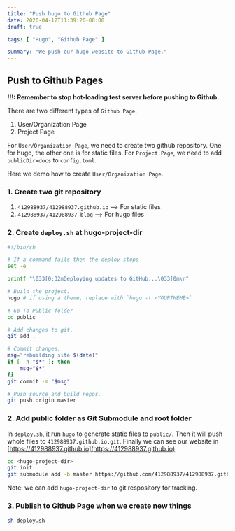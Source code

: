 ```yaml
---
title: "Push hugo to Github Page"
date: 2020-04-12T11:39:20+08:00
draft: true

tags: [ "Hugo", "Github Page" ]

summary: "We push our hugo website to Github Page."
---
```


## Push to Github Pages

**!!!: Remember to stop hot-loading test server before pushing to Github.**

There are two different types of `Github Page`.

1. User/Organization Page
2. Project Page

For `User/Organization Page`, we need to create two github repository. One for hugo, the other one is for static files. For `Project Page`, we need to add `publicDir=docs` to `config.toml`.

Here we demo how to create `User/Organization Page`.

### 1. Create two git repository

1. `412988937/412988937.github.io`    --> For static files
2. `412988937/412988937-blog`        --> For hugo files

### 2. Create `deploy.sh` at **hugo-project-dir**

```bash
#!/bin/sh

# If a command fails then the deploy stops
set -e

printf "\033[0;32mDeploying updates to GitHub...\033[0m\n"

# Build the project.
hugo # if using a theme, replace with `hugo -t <YOURTHEME>`

# Go To Public folder
cd public

# Add changes to git.
git add .

# Commit changes.
msg="rebuilding site $(date)"
if [ -n "$*" ]; then
	msg="$*"
fi
git commit -m "$msg"

# Push source and build repos.
git push origin master
```

### 2. Add public folder as Git Submodule and root folder

In `deploy.sh`, it run `hugo` to generate static files to `public/`. Then it will push whole files to `412988937.github.io.git`. Finally we can see our website in [https://412988937.github.io](https://412988937.github.io)

```bash
cd <hugo-project-dir>
git init
git submodule add -b master https://github.com/412988937/412988937.github.io.git public
```

Note: we can add `hugo-project-dir` to git respository for tracking.

### 3. Publish to Github Page when we create new things

```bash
sh deploy.sh
```
